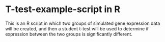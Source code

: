 # T-test-example-script in R
This is an R script in which two groups of simulated gene expression data will be created, and then a student t-test will be used to determine if expression between the 
two groups is significantly different.
